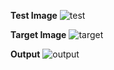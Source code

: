 **Test Image**
![test](https://user-images.githubusercontent.com/72161703/94940260-fe4d2f00-04f2-11eb-96f1-ad0cbfcb629d.jpg)


**Target Image**
![target](https://user-images.githubusercontent.com/72161703/94940250-f8574e00-04f2-11eb-99fc-fd367203b4e2.jpg)


**Output**
![output](https://user-images.githubusercontent.com/72161703/94940282-03aa7980-04f3-11eb-9506-cfc56b3a5e4b.JPG)





